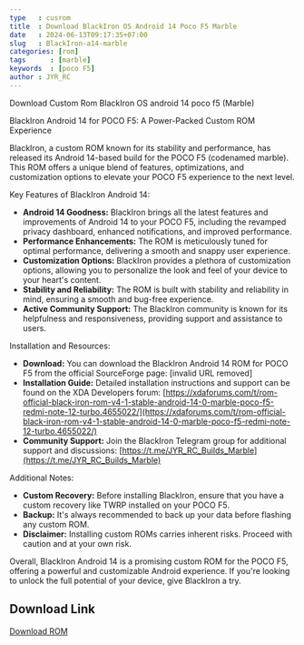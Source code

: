 ```yaml
---
type   : cusrom
title  : Download BlackIron OS Android 14 Poco F5 Marble
date   : 2024-06-13T09:17:35+07:00
slug   : BlackIron-a14-marble
categories: [rom]
tags      : [marble]
keywords  : [poco F5]
author : JYR_RC
---
```


Download Custom Rom BlackIron OS android 14 poco f5 (Marble)

BlackIron Android 14 for POCO F5: A Power-Packed Custom ROM Experience

BlackIron, a custom ROM known for its stability and performance, has released its Android 14-based build for the POCO F5 (codenamed marble). This ROM offers a unique blend of features, optimizations, and customization options to elevate your POCO F5 experience to the next level.

Key Features of BlackIron Android 14:

* **Android 14 Goodness:** BlackIron brings all the latest features and improvements of Android 14 to your POCO F5, including the revamped privacy dashboard, enhanced notifications, and improved performance.
* **Performance Enhancements:** The ROM is meticulously tuned for optimal performance, delivering a smooth and snappy user experience.
* **Customization Options:** BlackIron provides a plethora of customization options, allowing you to personalize the look and feel of your device to your heart's content.
* **Stability and Reliability:** The ROM is built with stability and reliability in mind, ensuring a smooth and bug-free experience.
* **Active Community Support:** The BlackIron community is known for its helpfulness and responsiveness, providing support and assistance to users.

Installation and Resources:

* **Download:** You can download the BlackIron Android 14 ROM for POCO F5 from the official SourceForge page: [invalid URL removed]
* **Installation Guide:** Detailed installation instructions and support can be found on the XDA Developers forum: [https://xdaforums.com/t/rom-official-black-iron-rom-v4-1-stable-android-14-0-marble-poco-f5-redmi-note-12-turbo.4655022/](https://xdaforums.com/t/rom-official-black-iron-rom-v4-1-stable-android-14-0-marble-poco-f5-redmi-note-12-turbo.4655022/)
* **Community Support:** Join the BlackIron Telegram group for additional support and discussions: [https://t.me/JYR_RC_Builds_Marble](https://t.me/JYR_RC_Builds_Marble)

Additional Notes:

* **Custom Recovery:** Before installing BlackIron, ensure that you have a custom recovery like TWRP installed on your POCO F5.
* **Backup:** It's always recommended to back up your data before flashing any custom ROM.
* **Disclaimer:** Installing custom ROMs carries inherent risks. Proceed with caution and at your own risk.

Overall, BlackIron Android 14 is a promising custom ROM for the POCO F5, offering a powerful and customizable Android experience. If you're looking to unlock the full potential of your device, give BlackIron a try.


## Download Link
[Download ROM](https://sourceforge.net/projects/black-iron-project/files/marble/)

